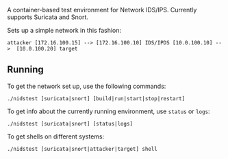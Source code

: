 
A container-based test environment for Network IDS/IPS. Currently supports Suricata and Snort.

Sets up a simple network in this fashion:

```
attacker [172.16.100.15] --> [172.16.100.10] IDS/IPDS [10.0.100.10] -->  [10.0.100.20] target
```

## Running

To get the network set up, use the following commands:

```
./nidstest [suricata|snort] [build|run|start|stop|restart]
```

To get info about the currently running environment, use `status` or `logs`:

```
./nidstest [suricata|snort] [status|logs]
```

To get shells on different systems:

```
./nidstest [suricata|snort|attacker|target] shell
```